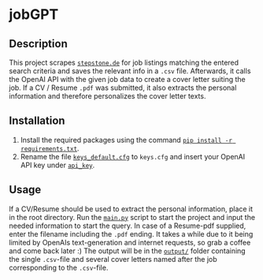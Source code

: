 # jobGPT

## Description

This project scrapes [`stepstone.de`](https://www.stepstone.de) for job listings matching the entered search criteria and saves the relevant info in a `.csv` file. Afterwards, it calls the OpenAI API with the given job data to create a cover letter suiting the job. If a CV / Resume `.pdf` was submitted, it also extracts the personal information and therefore personalizes the cover letter texts.

## Installation

1. Install the required packages using the command [`pip install -r requirements.txt`](requirements.txt).
2. Rename the file [`keys_default.cfg`](keys_default.cfg) to `keys.cfg` and insert your OpenAI API key under [`api_key`](keys_default.cfg).

## Usage

If a CV/Resume should be used to extract the personal information, place it in the root directory. Run the [`main.py`](main.py) script to start the project and input the needed information to start the query. In case of a Resume-pdf supplied, enter the filename including the `.pdf` ending. It takes a while due to it being limited by OpenAIs text-generation and internet requests, so grab a coffee and come back later :) The output will be in the [`output/`](/output/) folder containing the single `.csv`-file and several cover letters named after the job corresponding to the `.csv`-file.
